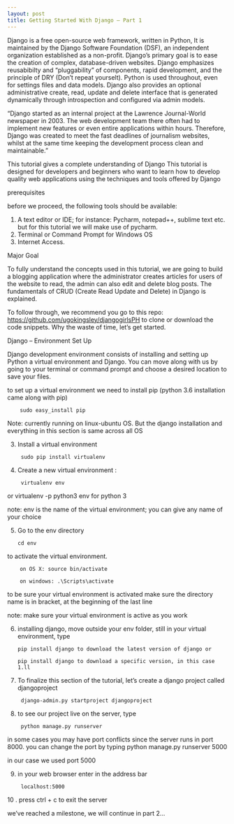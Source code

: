 ```yaml
---
layout: post
title: Getting Started With Django – Part 1
---
```

Django is a free open-source web framework, written in Python, It is maintained by the Django Software Foundation (DSF), an independent organization established as a non-profit.
Django’s primary goal is to ease the creation of complex, database-driven websites. Django emphasizes reusabibilty and “pluggability” of components, rapid development, and the principle of DRY (Don’t repeat yourselt). Python is used throughout, even for settings files and data models. Django also provides an optional administrative create, read, update and delete interface that is generated dynamically through introspection and configured via admin models.



“Django started as an internal project at the Lawrence Journal-World newspaper in 2003. The web development team there often had to implement new features or even entire applications within hours. Therefore, Django was created to meet the fast deadlines of journalism websites, whilst at the same time keeping the development process clean and maintainable.”

This tutorial gives a complete understanding of Django
This tutorial is designed for developers and beginners who want to learn how to develop quality web applications using the techniques and tools offered by Django

prerequisites

before we proceed, the following tools should be available:

1. A text editor or IDE; for instance: Pycharm, notepad++, sublime text etc. but for this tutorial we will make use of pycharm.
2. Terminal or Command Prompt for Windows OS
3. Internet Access.

Major Goal

To fully understand the concepts used in this tutorial, we are going to build a blogging application where the administrator creates articles for users of the website to read, the admin can also edit and delete blog posts. The fundamentals of CRUD (Create Read Update and Delete) in Django is explained. 

To follow through, we recommend you go to this repo: https://github.com/ugokingsley/djangogirlsPH  to clone or download the code snippets. Why the waste of time, let’s get started.



Django – Environment Set Up

Django development environment consists of installing and setting up Python a virtual environment and Django. You can move along with us by going to your terminal or command prompt and choose a desired location to save your files.

to set up a virtual environment we need to install pip (python 3.6 installation came along with pip)

		sudo easy_install pip

    
Note: currently running on linux-ubuntu OS. But the django installation and everything in this section is same across all OS

3. Install a virtual environment

		sudo pip install virtualenv

4. Create a new virtual environment :

		virtualenv env 
or
		virtualenv -p python3 env for python 3


note: env is the name of the virtual environment; you can give any name of your choice

5.  Go to the env directory

		cd env

to activate the virtual environment.

		on OS X: source bin/activate

		on windows: .\Scripts\activate


to be sure your virtual environment is activated make sure the directory name is in bracket, at the beginning of the last line


note: make sure your virtual environment is active as you work

6.  installing django, move outside your env folder, still in your virtual environment, type

		pip install django to download the latest version of django or

		pip install django to download a specific version, in this case 1.ll



7. To finalize this section of the tutorial, let’s create a django project called djangoproject

		django-admin.py startproject djangoproject



8. to see our project live on the server, type

		python manage.py runserver

in some cases you may have port conflicts since the server runs in port 8000. you can change the port by typing
		python manage.py runserver 5000

in our case we used port 5000


9. in your web browser enter in the address bar

  		localhost:5000


10 . press ctrl + c to exit the server


we’ve reached a milestone, we will continue in part 2...
